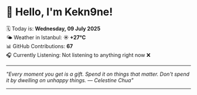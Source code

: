 # 👋 Hello, I'm Kekn9ne!

🗓️ Today is: **Wednesday, 09 July 2025**  
🌤️ Weather in Istanbul: **☀️   +27°C**  
📊 GitHub Contributions: **67**  
🎧 Currently Listening: Not listening to anything right now ❌

---

_"Every moment you get is a gift. Spend it on things that matter. Don't spend it by dwelling on unhappy things. — *Celestine Chua*"_

---
